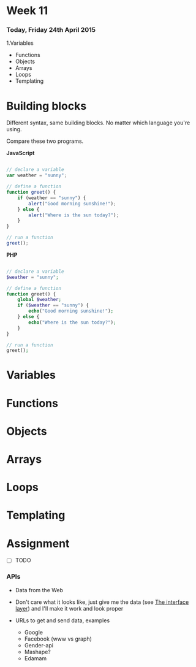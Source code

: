# Week 11

### Today, Friday 24th April 2015

1.Variables
* Functions
* Objects
* Arrays
* Loops
* Templating

# Building blocks

Different syntax, same building blocks. No matter which language you're using.

Compare these two programs. 

**JavaScript**
```js

// declare a variable
var weather = "sunny";

// define a function
function greet() {
	if (weather == "sunny") {
		alert("Good morning sunshine!");
	} else {
		alert("Where is the sun today?");
	}
}

// run a function
greet();

```

**PHP**
```php

// declare a variable
$weather = "sunny";

// define a function
function greet() {
	global $weather; 
	if ($weather == "sunny") {
		echo("Good morning sunshine!");
	} else {
		echo("Where is the sun today?");
	}
}

// run a function
greet();

```

# Variables

# Functions
# Objects
# Arrays
# Loops
# Templating



# Assignment

- [ ] TODO


### APIs 

* Data from the Web
* Don't care what it looks like, just give me the data (see [The interface layer](https://medium.com/bridge-collection/the-interface-layer-when-design-commoditizes-tech-e7017872173a)) and I'll make it work and look proper
* URLs to get and send data, examples

	* Google
	* Facebook (www vs graph)
	* Gender-api
	* Mashape?
	* Edamam